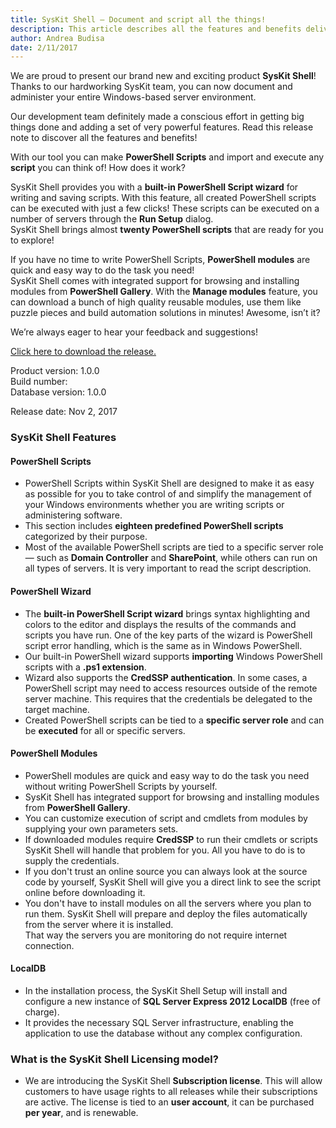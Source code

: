 ```yaml
---
title: SysKit Shell – Document and script all the things!
description: This article describes all the features and benefits delivered in SysKit Shell.
author: Andrea Budisa
date: 2/11/2017
---
```


We are proud to present our brand new and exciting product __SysKit Shell__! Thanks to our hardworking SysKit team, you can now document and administer your entire Windows-based server environment.

Our development team definitely made a conscious effort in getting big things done and adding a set of very powerful features. Read this release note to discover all the features and benefits!

With our tool you can make __PowerShell Scripts__ and import and execute any __script__ you can think of! How does it work?

SysKit Shell provides you with a __built-in PowerShell Script wizard__ for writing and saving scripts. With this feature, all created PowerShell scripts can be executed with just a few clicks! These scripts can be executed on a number of servers through the __Run Setup__ dialog.  
SysKit Shell brings almost __twenty PowerShell scripts__ that are ready for you to explore!

If you have no time to write PowerShell Scripts, __PowerShell modules__ are quick and easy way to do the task you need!   
SysKit Shell comes with integrated support for browsing and installing modules from __PowerShell Gallery__. With the __Manage modules__ feature, you can download a bunch of high quality reusable modules, use them like puzzle pieces and build automation solutions in minutes! Awesome, isn’t it?

We’re always eager to hear your feedback and suggestions!

[Click here to download the release.](https://www.syskit.com/products/shell/download)

Product version: 1.0.0  
Build number:   
Database version: 1.0.0

Release date: Nov 2, 2017

### SysKit Shell Features

#### PowerShell Scripts

+ PowerShell Scripts within SysKit Shell are designed to make it as easy as possible for you to take control of and simplify the management of your Windows environments whether you are writing scripts or administering software.
+ This section includes __eighteen predefined PowerShell scripts__ categorized by their purpose.
+ Most of the available PowerShell scripts are tied to a specific server role— such as __Domain Controller__ and __SharePoint__, while others can run on all types of servers. It is very important to read the script description.

#### PowerShell Wizard

+ The __built-in PowerShell Script wizard__ brings syntax highlighting and colors to the editor and displays the results of the commands and scripts you have run. One of the key parts of the wizard is PowerShell script error handling, which is the same as in Windows PowerShell.
+ Our built-in PowerShell wizard supports __importing__ Windows PowerShell scripts with a __.ps1 extension__.
+ Wizard also supports the __CredSSP authentication__. In some cases, a PowerShell script may need to access resources outside of the remote server machine. This requires that the credentials be delegated to the target machine.
+ Created PowerShell scripts can be tied to a __specific server role__ and can be __executed__ for all or specific servers.

#### PowerShell Modules

+ PowerShell modules are quick and easy way to do the task you need without writing PowerShell Scripts by yourself.
+ SysKit Shell has integrated support for browsing and installing modules from __PowerShell Gallery__.
+ You can customize execution of script and cmdlets from modules by supplying your own parameters sets.
+ If downloaded modules require __CredSSP__ to run their cmdlets or scripts SysKit Shell will handle that problem for you. All you have to do is to supply the credentials.
+ If you don't trust an online source you can always look at the source code by yourself, SysKit Shell will give you a direct link to see the script online before downloading it.
+ You don't have to install modules on all the servers where you plan to run them. SysKit Shell will prepare and deploy the files automatically from the server where it is installed.  
That way the servers you are monitoring do not require internet connection.

#### LocalDB

+ In the installation process, the SysKit Shell Setup will install and configure a new instance of __SQL Server Express 2012 LocalDB__ (free of charge).
+ It provides the necessary SQL Server infrastructure, enabling the application to use the database without any complex configuration.

### What is the SysKit Shell Licensing model?

+ We are introducing the SysKit Shell __Subscription license__. This will allow customers to have usage rights to all releases while their subscriptions are active. The license is tied to an __user account__, it can be purchased __per year__, and is renewable.